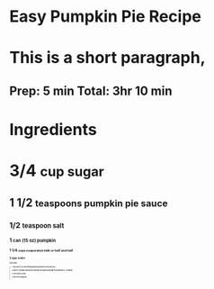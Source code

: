 <h1> Easy Pumpkin Pie Recipe <h1>

<p> This is a short paragraph, <p>
  
<h2> Prep: 5 min    Total: 3hr 10 min <h2>
  
 <h1> Ingredients <h1>
  
  <strong> 3/4 <strong> <small> cup sugar <small>

  <strong> 1 1/2 <strong> <small> teaspoons pumpkin pie sauce <small>
  
  <strong> 1/2 <strong> <small> teaspoon salt <small>
  
  <strong> 1 <strong> <small> can (15 oz) pumpkin <small>
  
  <strong> 1 1/4 <strong> <small> cups evaporated milk or half and half <small>
  
  <strong> 2 <strong> <small> eggs, beaten <small>
  
  <strong> 1 <strong> <small> pie crust <small>
  
  <li> 1. Heat oven to 425. mix all filling ingredients and pour it into the pie crust. <li>
  <li> 2. Bake for 15 minutes then turn the heat down 350 degreese and bake for an aditional 40 - 50 minutes. <li>
  <li> 3. Let it cool for 2 hours. <li>
  <li> 4. Store in the refigerator.<li>
 
                 
